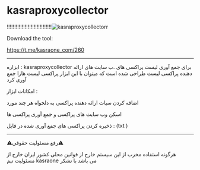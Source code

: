 # kasraproxycollector


!!!!!!!!!!!!!!!!!!!!!!!!!!!!!!![kasraproxycollectorr](https://github.com/kasraone/kasraproxycollector/assets/121594710/5ed6e6b9-1a5d-48b1-afea-1c564ef02fa2)




Download the tool: 

https://t.me/kasraone_com/260


------------------------------------------------------------------------------------------------------------------------
ابزاره : kasraproxycollector   برای جمع آوری لیست پراکسی های .ب سایت های ارائه دهنده پراکسی لیست طراحی شده است که میتوان با این ابزار پراکسی لیست هارا جمع آوری کرد

امکانات ابزار :

اضافه کردن سیات ارائه دهنده پراکسی به دلخواه هر چند مورد 

اسکن وب سایت های پراکسی و جمع آوری پراکسی ها 

ذخیره کردن پراکسی های جمع آوری شده در فایل : (txt )                                                                                                                                                                                                                                                                                                                                                                                                                    


------------------------------------------------------------------------------------------------------------------------



⚠️رفع مسئولیت حقوقی⚠️


هرگونه استفاده مخرب از این سیستم خارج از قوانین محلی کشور ایران خارج از مسئولیت تیم kasraone می باشد با تشکر 
